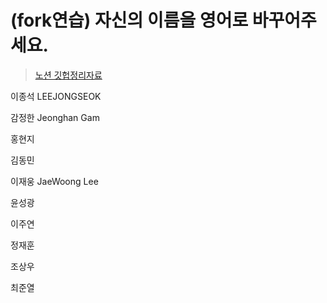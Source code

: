 # (fork연습) 자신의 이름을 영어로 바꾸어주세요.

> [노션 깃헙정리자료](https://www.notion.so/Git-ec10d8d1770648ce904be22d4a81bb01)

이종석 LEEJONGSEOK

감정한 Jeonghan Gam

홍현지

김동민

이재웅 JaeWoong Lee

윤성광

이주연

정재훈

조상우

최준열

